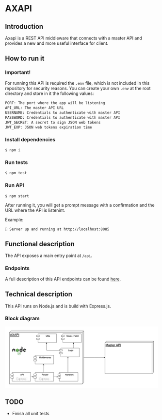 # AXAPI

## Introduction

Axapi is a REST API middleware that connects with a master API and provides a new and more useful interface for client.

## How to run it

### Important!

For running this API is required the `.env` file, which is not included in this repository for security reasons.
You can create your own `.env` at the root directory and store in it the following values: 
```
PORT: The port where the app will be listening
API_URL: The master API URL
USERNAME: Credentials to authenticate with master API
PASSWORD: Credentials to authenticate with master API
JWT_SECRET: A secret to sign JSON web tokens
JWT_EXP: JSON web tokens expiration time
```

### Install dependencies

```
$ npm i
```

### Run tests

```
$ npm test
```

### Run API
```
$ npm start
```

After running it, you will get a prompt message with a confirmation and the URL where the API is listenint.

Example:
```
🚀 Server up and running at http://localhost:8085
```


## Functional description

The API exposes a main entry point at `/api`.

### Endpoints

A full description of this API endpoints can be found [here](https://dare-nodejs-assessment.herokuapp.com/assessment-swagger/static/index.html#/).

## Technical description

This API runs on Node.js and is build with Express.js.

### Block diagram

![](./doc/block.png)

## TODO

- Finish all unit tests
